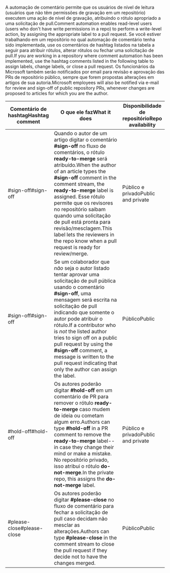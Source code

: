 <span data-ttu-id="33fd4-101">A automação de comentário permite que os usuários de nível de leitura (usuários que não têm permissões de gravação em um repositório) executem uma ação de nível de gravação, atribuindo o rótulo apropriado a uma solicitação de pull.</span><span class="sxs-lookup"><span data-stu-id="33fd4-101">Comment automation enables read-level users (users who don't have write permissions in a repo) to perform a write-level action, by assigning the appropriate label to a pull request.</span></span> <span data-ttu-id="33fd4-102">Se você estiver trabalhando em um repositório no qual automação de comentário tenha sido implementada, use os comentários de hashtag listados na tabela a seguir para atribuir rótulos, alterar rótulos ou fechar uma solicitação de pull.</span><span class="sxs-lookup"><span data-stu-id="33fd4-102">If you are working in a repository where comment automation has been implemented, use the hashtag comments listed in the following table to assign labels, change labels, or close a pull request.</span></span> <span data-ttu-id="33fd4-103">Os funcionários da Microsoft também serão notificados por email para revisão e aprovação das PRs de repositório público, sempre que forem propostas alterações em artigos de sua autoria.</span><span class="sxs-lookup"><span data-stu-id="33fd4-103">Microsoft employees will also be notified via e-mail for review and sign-off of public repository PRs, whenever changes are proposed to articles for which you are the author.</span></span>


| <span data-ttu-id="33fd4-104">Comentário de hashtag</span><span class="sxs-lookup"><span data-stu-id="33fd4-104">Hashtag comment</span></span> | <span data-ttu-id="33fd4-105">O que ele faz</span><span class="sxs-lookup"><span data-stu-id="33fd4-105">What it does</span></span> | <span data-ttu-id="33fd4-106">Disponibilidade de repositório</span><span class="sxs-lookup"><span data-stu-id="33fd4-106">Repo availability</span></span> |
| --- | --- | --- |
| <span data-ttu-id="33fd4-107">#sign-off</span><span class="sxs-lookup"><span data-stu-id="33fd4-107">#sign-off</span></span> |<span data-ttu-id="33fd4-108">Quando o autor de um artigo digitar o comentário **#sign-off** no fluxo de comentários, o rótulo **ready-to-merge** será atribuído.</span><span class="sxs-lookup"><span data-stu-id="33fd4-108">When the author of an article types the **#sign-off** comment in the comment stream, the **ready-to-merge** label is assigned.</span></span> <span data-ttu-id="33fd4-109">Esse rótulo permite que os revisores no repositório saibam quando uma solicitação de pull está pronta para revisão/mesclagem.</span><span class="sxs-lookup"><span data-stu-id="33fd4-109">This label lets the reviewers in the repo know when a pull request is ready for review/merge.</span></span> |<span data-ttu-id="33fd4-110">Público e privado</span><span class="sxs-lookup"><span data-stu-id="33fd4-110">Public and private</span></span> |
| <span data-ttu-id="33fd4-111">#sign-off</span><span class="sxs-lookup"><span data-stu-id="33fd4-111">#sign-off</span></span> |<span data-ttu-id="33fd4-112">Se um colaborador que *não* seja o autor listado tentar aprovar uma solicitação de pull pública usando o comentário **#sign-off**, uma mensagem será escrita na solicitação de pull indicando que somente o autor pode atribuir o rótulo.</span><span class="sxs-lookup"><span data-stu-id="33fd4-112">If a contributor who is *not* the listed author tries to sign off on a public pull request by using the **#sign-off** comment, a message is written to the pull request indicating that only the author can assign the label.</span></span> |<span data-ttu-id="33fd4-113">Público</span><span class="sxs-lookup"><span data-stu-id="33fd4-113">Public</span></span> |
| <span data-ttu-id="33fd4-114">#hold-off</span><span class="sxs-lookup"><span data-stu-id="33fd4-114">#hold-off</span></span> |<span data-ttu-id="33fd4-115">Os autores poderão digitar **#hold-off** em um comentário de PR para remover o rótulo **ready-to-merge** caso mudem de ideia ou cometam algum erro.</span><span class="sxs-lookup"><span data-stu-id="33fd4-115">Authors can type **#hold-off** in a PR comment to remove the **ready-to-merge** label--in case they change their mind or make a mistake.</span></span> <span data-ttu-id="33fd4-116">No repositório privado, isso atribui o rótulo **do-not-merge**.</span><span class="sxs-lookup"><span data-stu-id="33fd4-116">In the private repo, this assigns the **do-not-merge** label.</span></span> |<span data-ttu-id="33fd4-117">Público e privado</span><span class="sxs-lookup"><span data-stu-id="33fd4-117">Public and private</span></span> |
| <span data-ttu-id="33fd4-118">#please-close</span><span class="sxs-lookup"><span data-stu-id="33fd4-118">#please-close</span></span> |<span data-ttu-id="33fd4-119">Os autores poderão digitar **#please-close** no fluxo de comentário para fechar a solicitação de pull caso decidam não mesclar as alterações.</span><span class="sxs-lookup"><span data-stu-id="33fd4-119">Authors can type **#please-close** in the comment stream to close the pull request if they decide not to have the changes merged.</span></span> |<span data-ttu-id="33fd4-120">Público</span><span class="sxs-lookup"><span data-stu-id="33fd4-120">Public</span></span> |
